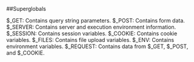 ##Superglobals

$_GET: Contains query string parameters.
$_POST: Contains form data.
$_SERVER: Contains server and execution environment information.
$_SESSION: Contains session variables.
$_COOKIE: Contains cookie variables.
$_FILES: Contains file upload variables.
$_ENV: Contains environment variables.
$_REQUEST: Contains data from $_GET, $_POST, and $_COOKIE.